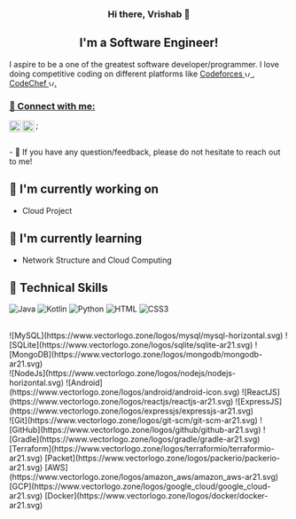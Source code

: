   
<h3 align="center">
Hi there, Vrishab 👋
</h3>

<h2 align="center">
I'm a Software Engineer!
</h2> 

I aspire to be a one of the greatest software developer/programmer. I love doing competitive coding on different platforms like <a href="https://codeforces.com/profile/grivarvicky">Codeforces <img src="https://cdn.jsdelivr.net/npm/simple-icons@3.0.1/icons/codeforces.svg" alt="Vrishab Shetty | Codeforces" width="10px" heigth="10px"> , <a href="">CodeChef <img src="https://cdn.jsdelivr.net/npm/simple-icons@3.0.1/icons/codechef.svg" alt="Vrishab Shetty | CodeChef" width="10px" heigth="10px">.

### 🤝 Connect with me:
<a href="https://linkedin.com/in/vrishab-shetty/"><img align="left" src="https://cdn.jsdelivr.net/npm/simple-icons@3.0.1/icons/linkedin.svg" alt="Vrishab Shetty | LinkedIn" width="21px"/></a>
<a href="mailto:vrishabshetty@gmai.com" target="_blank"><img align="left" src="https://cdn.jsdelivr.net/npm/simple-icons@3.0.1/icons/gmail.svg" alt="Vrishab Shetty | Mail" width="21px" /></a>;
  
</br>
- 💬 If you have any question/feedback, please do not hesitate to reach out to me!

## 🔭 I'm currently working on

- Cloud Project


## 🌱 I'm currently learning

- Network Structure and Cloud Computing


## 💼 Technical Skills

![Java](https://www.vectorlogo.zone/logos/java/java-horizontal.svg)
![Kotlin](https://www.vectorlogo.zone/logos/kotlinlang/kotlinlang-ar21.svg)
![Python](https://www.vectorlogo.zone/logos/python/python-horizontal.svg)
![HTML](https://www.vectorlogo.zone/logos/w3_html5/w3_html5-ar21.svg)
![CSS3](https://www.vectorlogo.zone/logos/w3_css/w3_css-ar21.svg)



</br>
![MySQL](https://www.vectorlogo.zone/logos/mysql/mysql-horizontal.svg)
![SQLite](https://www.vectorlogo.zone/logos/sqlite/sqlite-ar21.svg)
![MongoDB](https://www.vectorlogo.zone/logos/mongodb/mongodb-ar21.svg)

</br>
![NodeJs](https://www.vectorlogo.zone/logos/nodejs/nodejs-horizontal.svg)
![Android](https://www.vectorlogo.zone/logos/android/android-icon.svg)
![ReactJS](https://www.vectorlogo.zone/logos/reactjs/reactjs-ar21.svg)
![ExpressJS](https://www.vectorlogo.zone/logos/expressjs/expressjs-ar21.svg)

</br>
![Git](https://www.vectorlogo.zone/logos/git-scm/git-scm-ar21.svg)
![GitHub](https://www.vectorlogo.zone/logos/github/github-ar21.svg)
![Gradle](https://www.vectorlogo.zone/logos/gradle/gradle-ar21.svg)

</br>
[Terraform](https://www.vectorlogo.zone/logos/terraformio/terraformio-ar21.svg)
[Packet](https://www.vectorlogo.zone/logos/packerio/packerio-ar21.svg)
[AWS](https://www.vectorlogo.zone/logos/amazon_aws/amazon_aws-ar21.svg)
[GCP](https://www.vectorlogo.zone/logos/google_cloud/google_cloud-ar21.svg)
[Docker](https://www.vectorlogo.zone/logos/docker/docker-ar21.svg)






